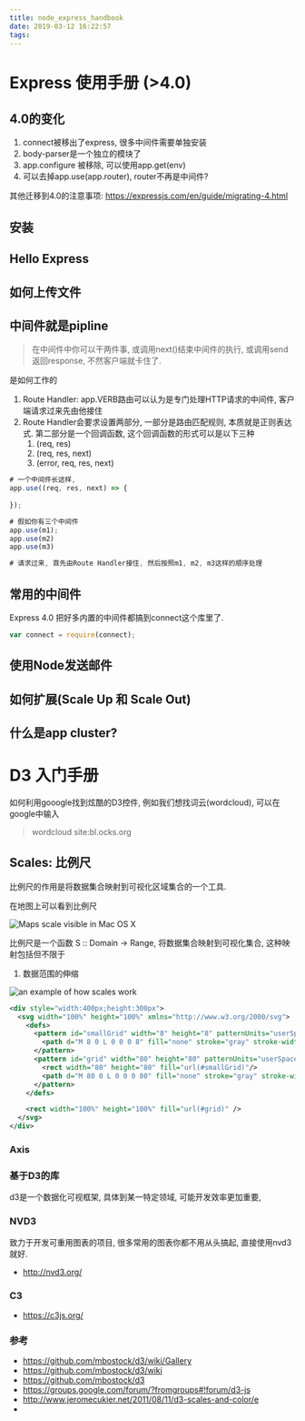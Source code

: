 ```yaml
---
title: node_express_handbook
date: 2019-03-12 16:22:57
tags:
---
```


# Express 使用手册 (>4.0)

## 4.0的变化

1. connect被移出了express, 很多中间件需要单独安装
2. body-parser是一个独立的模块了
3. app.configure 被移除, 可以使用app.get(env)
4. 可以去掉app.use(app.router), router不再是中间件?

其他迁移到4.0的注意事项: https://expressjs.com/en/guide/migrating-4.html

## 安装

## Hello Express

## 如何上传文件

## 中间件就是pipline

>  在中间件中你可以干两件事, 或调用next()结束中间件的执行, 或调用send返回response, 不然客户端就卡住了.

是如何工作的

1. Route Handler:  app.VERB路由可以认为是专门处理HTTP请求的中间件, 客户端请求过来先由他接住
2. Route Handler会要求设置两部分, 一部分是路由匹配规则, 本质就是正则表达式. 第二部分是一个回调函数, 这个回调函数的形式可以是以下三种
   1. (req, res)
   2. (req, res, next)
   3. (error, req, res, next)

```javascript
# 一个中间件长这样, 
app.use((req, res, next) => {
    
});

# 假如你有三个中间件
app.use(m1);
app.use(m2)
app.use(m3)

# 请求过来, 首先由Route Handler接住, 然后按照m1, m2, m3这样的顺序处理

```

## 常用的中间件

Express 4.0 把好多内置的中间件都搞到connect这个库里了.

```js
var connect = require(connect);


```



## 使用Node发送邮件

## 如何扩展(Scale Up 和 Scale Out)

## 什么是app cluster?





# D3 入门手册

如何利用gooogle找到炫酷的D3控件, 例如我们想找词云(wordcloud), 可以在google中输入

> wordcloud site:bl.ocks.org



## Scales: 比例尺

比例尺的作用是将数据集合映射到可视化区域集合的一个工具.

在地图上可以看到比例尺

![Maps scale visible in Mac OS X](http://cdn.osxdaily.com/wp-content/uploads/2014/07/maps-scale-mac.jpg)



比例尺是一个函数 S :: Domain -> Range, 将数据集合映射到可视化集合, 这种映射包括但不限于

1. 数据范围的伸缩

![an example of how scales work](http://www.jeromecukier.net/wp-content/uploads/2011/08/d3scale1.png)





```svg
<div style="width:400px;height:300px">
  <svg width="100%" height="100%" xmlns="http://www.w3.org/2000/svg">
    <defs>
      <pattern id="smallGrid" width="8" height="8" patternUnits="userSpaceOnUse">
        <path d="M 8 0 L 0 0 0 8" fill="none" stroke="gray" stroke-width="0.5"/>
      </pattern>
      <pattern id="grid" width="80" height="80" patternUnits="userSpaceOnUse">
        <rect width="80" height="80" fill="url(#smallGrid)"/>
        <path d="M 80 0 L 0 0 0 80" fill="none" stroke="gray" stroke-width="1"/>
      </pattern>
    </defs>

    <rect width="100%" height="100%" fill="url(#grid)" />
  </svg>
</div>
```


### Axis

### 基于D3的库

d3是一个数据化可视框架, 具体到某一特定领域, 可能开发效率更加重要, 

### NVD3 

致力于开发可重用图表的项目, 很多常用的图表你都不用从头搞起, 直接使用nvd3就好.

- http://nvd3.org/


### C3

- https://c3js.org/



### 参考

- https://github.com/mbostock/d3/wiki/Gallery
- https://github.com/mbostock/d3/wiki
- https://github.com/mbostock/d3
- https://groups.google.com/forum/?fromgroups#!forum/d3-js
- http://www.jeromecukier.net/2011/08/11/d3-scales-and-color/e
- 